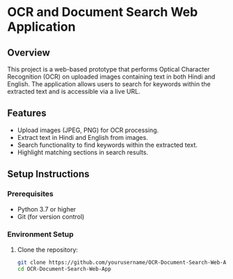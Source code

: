 # OCR and Document Search Web Application

## Overview

This project is a web-based prototype that performs Optical Character Recognition (OCR) on uploaded images containing text in both Hindi and English. The application allows users to search for keywords within the extracted text and is accessible via a live URL.

## Features

- Upload images (JPEG, PNG) for OCR processing.
- Extract text in Hindi and English from images.
- Search functionality to find keywords within the extracted text.
- Highlight matching sections in search results.

## Setup Instructions

### Prerequisites

- Python 3.7 or higher
- Git (for version control)

### Environment Setup

1. Clone the repository:
   ```bash
   git clone https://github.com/yourusername/OCR-Document-Search-Web-App.git
   cd OCR-Document-Search-Web-App
